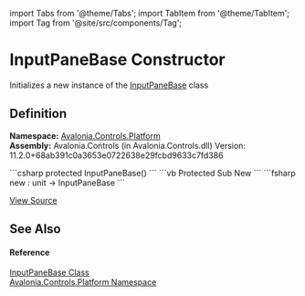import Tabs from '@theme/Tabs'; 
import TabItem from '@theme/TabItem'; 
import Tag from '@site/src/components/Tag'; 

# InputPaneBase Constructor


Initializes a new instance of the <a href="T_Avalonia_Controls_Platform_InputPaneBase">InputPaneBase</a> class



## Definition
**Namespace:** <a href="N_Avalonia_Controls_Platform">Avalonia.Controls.Platform</a>  
**Assembly:** Avalonia.Controls (in Avalonia.Controls.dll) Version: 11.2.0+68ab391c0a3653e0722638e29fcbd9633c7fd386

<Tabs groupId="api-code-preview">
<TabItem value="csharp" label="C#">
```csharp
protected InputPaneBase()
```
</TabItem>
<TabItem value="vb" label="VB">
```vb
Protected Sub New
```
</TabItem>
<TabItem value="fsharp" label="F#">
```fsharp
new : unit -> InputPaneBase
```
</TabItem>
</Tabs>



<a href="https://github.com/AvaloniaUI/Avalonia/tree/master/srcAvalonia.Controls/Platform/IInputPane.cs" title="View the source code">View Source</a>



## See Also


#### Reference
<a href="T_Avalonia_Controls_Platform_InputPaneBase">InputPaneBase Class</a>  
<a href="N_Avalonia_Controls_Platform">Avalonia.Controls.Platform Namespace</a>  
